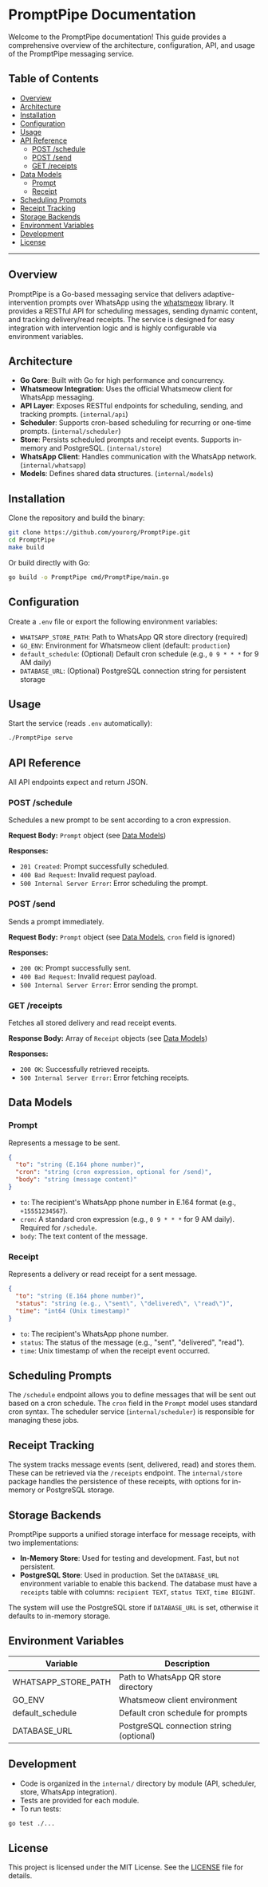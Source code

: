 # PromptPipe Documentation

Welcome to the PromptPipe documentation! This guide provides a comprehensive overview of the architecture, configuration, API, and usage of the PromptPipe messaging service.

## Table of Contents

- [Overview](#overview)
- [Architecture](#architecture)
- [Installation](#installation)
- [Configuration](#configuration)
- [Usage](#usage)
- [API Reference](#api-reference)
  - [POST /schedule](#post-schedule)
  - [POST /send](#post-send)
  - [GET /receipts](#get-receipts)
- [Data Models](#data-models)
  - [Prompt](#prompt)
  - [Receipt](#receipt)
- [Scheduling Prompts](#scheduling-prompts)
- [Receipt Tracking](#receipt-tracking)
- [Storage Backends](#storage-backends)
- [Environment Variables](#environment-variables)
- [Development](#development)
- [License](#license)

---

## Overview

PromptPipe is a Go-based messaging service that delivers adaptive-intervention prompts over WhatsApp using the [whatsmeow](https://github.com/tulir/whatsmeow) library. It provides a RESTful API for scheduling messages, sending dynamic content, and tracking delivery/read receipts. The service is designed for easy integration with intervention logic and is highly configurable via environment variables.

## Architecture

- **Go Core**: Built with Go for high performance and concurrency.
- **Whatsmeow Integration**: Uses the official Whatsmeow client for WhatsApp messaging.
- **API Layer**: Exposes RESTful endpoints for scheduling, sending, and tracking prompts. (`internal/api`)
- **Scheduler**: Supports cron-based scheduling for recurring or one-time prompts. (`internal/scheduler`)
- **Store**: Persists scheduled prompts and receipt events. Supports in-memory and PostgreSQL. (`internal/store`)
- **WhatsApp Client**: Handles communication with the WhatsApp network. (`internal/whatsapp`)
- **Models**: Defines shared data structures. (`internal/models`)

## Installation

Clone the repository and build the binary:

```bash
git clone https://github.com/yourorg/PromptPipe.git
cd PromptPipe
make build
```

Or build directly with Go:

```bash
go build -o PromptPipe cmd/PromptPipe/main.go
```

## Configuration

Create a `.env` file or export the following environment variables:

- `WHATSAPP_STORE_PATH`: Path to WhatsApp QR store directory (required)
- `GO_ENV`: Environment for Whatsmeow client (default: `production`)
- `default_schedule`: (Optional) Default cron schedule (e.g., `0 9 * * *` for 9 AM daily)
- `DATABASE_URL`: (Optional) PostgreSQL connection string for persistent storage

## Usage

Start the service (reads `.env` automatically):

```bash
./PromptPipe serve
```

## API Reference

All API endpoints expect and return JSON.

### POST /schedule

Schedules a new prompt to be sent according to a cron expression.

**Request Body:** `Prompt` object (see [Data Models](#prompt))

**Responses:**

- `201 Created`: Prompt successfully scheduled.
- `400 Bad Request`: Invalid request payload.
- `500 Internal Server Error`: Error scheduling the prompt.

### POST /send

Sends a prompt immediately.

**Request Body:** `Prompt` object (see [Data Models](#prompt), `cron` field is ignored)

**Responses:**

- `200 OK`: Prompt successfully sent.
- `400 Bad Request`: Invalid request payload.
- `500 Internal Server Error`: Error sending the prompt.

### GET /receipts

Fetches all stored delivery and read receipt events.

**Response Body:** Array of `Receipt` objects (see [Data Models](#receipt))

**Responses:**

- `200 OK`: Successfully retrieved receipts.
- `500 Internal Server Error`: Error fetching receipts.

## Data Models

### Prompt

Represents a message to be sent.

```json
{
  "to": "string (E.164 phone number)",
  "cron": "string (cron expression, optional for /send)",
  "body": "string (message content)"
}
```

- `to`: The recipient's WhatsApp phone number in E.164 format (e.g., `+15551234567`).
- `cron`: A standard cron expression (e.g., `0 9 * * *` for 9 AM daily). Required for `/schedule`.
- `body`: The text content of the message.

### Receipt

Represents a delivery or read receipt for a sent message.

```json
{
  "to": "string (E.164 phone number)",
  "status": "string (e.g., \"sent\", \"delivered\", \"read\")",
  "time": "int64 (Unix timestamp)"
}
```

- `to`: The recipient's WhatsApp phone number.
- `status`: The status of the message (e.g., "sent", "delivered", "read").
- `time`: Unix timestamp of when the receipt event occurred.

## Scheduling Prompts

The `/schedule` endpoint allows you to define messages that will be sent out based on a cron schedule. The `cron` field in the `Prompt` model uses standard cron syntax. The scheduler service (`internal/scheduler`) is responsible for managing these jobs.

## Receipt Tracking

The system tracks message events (sent, delivered, read) and stores them. These can be retrieved via the `/receipts` endpoint. The `internal/store` package handles the persistence of these receipts, with options for in-memory or PostgreSQL storage.

## Storage Backends

PromptPipe supports a unified storage interface for message receipts, with two implementations:

- **In-Memory Store**: Used for testing and development. Fast, but not persistent.
- **PostgreSQL Store**: Used in production. Set the `DATABASE_URL` environment variable to enable this backend. The database must have a `receipts` table with columns: `recipient TEXT`, `status TEXT`, `time BIGINT`.

The system will use the PostgreSQL store if `DATABASE_URL` is set, otherwise it defaults to in-memory storage.

## Environment Variables

| Variable             | Description                                 |
|----------------------|---------------------------------------------|
| WHATSAPP_STORE_PATH  | Path to WhatsApp QR store directory         |
| GO_ENV               | Whatsmeow client environment                |
| default_schedule     | Default cron schedule for prompts           |
| DATABASE_URL         | PostgreSQL connection string (optional)     |

## Development

- Code is organized in the `internal/` directory by module (API, scheduler, store, WhatsApp integration).
- Tests are provided for each module.
- To run tests:

```bash
go test ./...
```

## License

This project is licensed under the MIT License. See the [LICENSE](../LICENSE) file for details.
